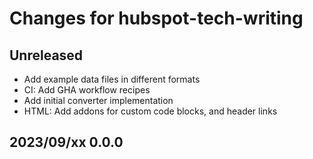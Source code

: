 # Changes for hubspot-tech-writing


## Unreleased

- Add example data files in different formats
- CI: Add GHA workflow recipes
- Add initial converter implementation
- HTML: Add addons for custom code blocks, and header links


## 2023/09/xx 0.0.0
